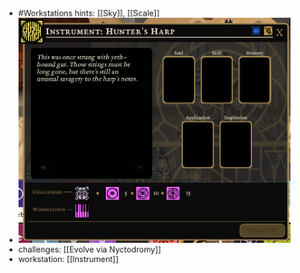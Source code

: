 - #Workstations hints: [[Sky]], [[Scale]]
- ![image.png](../assets/image_1701204363058_0.png)
- challenges: [[Evolve via Nyctodromy]]
- workstation: [[Instrument]]